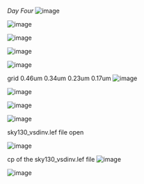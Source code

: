 *Day Four*
![image](https://github.com/piyushk246/Digital_VLSI_SoC_Design_And_Planning/assets/65733681/7573013d-c7b1-4568-9a6d-91ffa20138f9)

![image](https://github.com/piyushk246/Digital_VLSI_SoC_Design_And_Planning/assets/65733681/047b8cc8-83dd-42a7-a491-951ed36a745d)

![image](https://github.com/piyushk246/Digital_VLSI_SoC_Design_And_Planning/assets/65733681/028b2b00-fde5-444b-bdb4-d181d619755f)

![image](https://github.com/piyushk246/Digital_VLSI_SoC_Design_And_Planning/assets/65733681/081d6c5f-12ec-464a-8e52-487de025fc71)

![image](https://github.com/piyushk246/Digital_VLSI_SoC_Design_And_Planning/assets/65733681/1dcbd1fb-c037-4e97-85a7-40dc3c5e186f)

grid 0.46um 0.34um 0.23um 0.17um
![image](https://github.com/piyushk246/Digital_VLSI_SoC_Design_And_Planning/assets/65733681/bbd5dfb9-4311-4f9d-a4c3-c151d77a130f)

![image](https://github.com/piyushk246/Digital_VLSI_SoC_Design_And_Planning/assets/65733681/b1a5d6d9-a928-4489-9244-c79b7d8a5604)

![image](https://github.com/piyushk246/Digital_VLSI_SoC_Design_And_Planning/assets/65733681/7e0efaa3-8ec6-4ef4-bdc2-0570d4def3de)

![image](https://github.com/piyushk246/Digital_VLSI_SoC_Design_And_Planning/assets/65733681/e02d6c9f-80fa-4b45-9e8a-4f5f7eadd066)

sky130_vsdinv.lef file open

![image](https://github.com/piyushk246/Digital_VLSI_SoC_Design_And_Planning/assets/65733681/b13d00c1-cc72-4799-8975-e48c2af2f106)


cp of the sky130_vsdinv.lef file 
![image](https://github.com/piyushk246/Digital_VLSI_SoC_Design_And_Planning/assets/65733681/74b8b3c1-fc89-4e43-8683-46f2844327f7)


![image](https://github.com/piyushk246/Digital_VLSI_SoC_Design_And_Planning/assets/65733681/58718723-d0c9-40bb-bac9-52ef7551b224)
